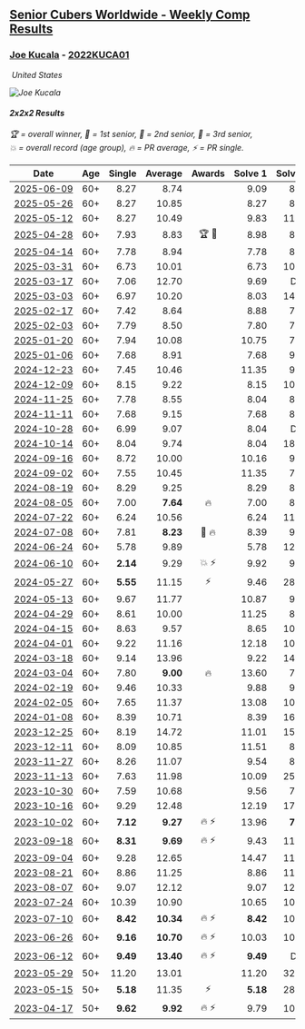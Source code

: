 <style>table {white-space: nowrap;}</style>
<link rel="stylesheet" type="text/css" href="/scw-comp/css/flags.css" />

## [Senior Cubers Worldwide - Weekly Comp Results](/scw-comp/results/)
### [Joe Kucala](README.md) - [2022KUCA01](https://www.worldcubeassociation.org/persons/2022KUCA01?event=222)

<i class="flag flag-US" />&nbsp;United States

![Joe Kucala](1682123036.jpg)

#### 2x2x2 Results

<span style="white-space: nowrap;">🏆 = overall winner</span>, <span style="white-space: nowrap;">🥇 = 1st senior</span>, <span style="white-space: nowrap;">🥈 = 2nd senior</span>, <span style="white-space: nowrap;">🥉 = 3rd senior</span>, <span style="white-space: nowrap;">💥 = overall record (age group)</span>, <span style="white-space: nowrap;">🔥 = PR average</span>, <span style="white-space: nowrap;">⚡ = PR single</span>.

| Date | Age | Single | Average | Awards | Solve 1 | Solve 2 | Solve 3 | Solve 4 | Solve 5 | Video |
| :--: | :--: | --: | --: | :--: | --: | --: | --: | --: | --: | :-- |
| [2025-06-09](../../results/2025-06-09/222.md) | 60+ | 8.27 | 8.74 |  | 9.09 | 8.27 | 8.74 | 12.98 | 8.40 | [Desktop](https://www.facebook.com/events/947256517415436/permalink/951287370345684) / [Mobile](https://m.facebook.com/events/947256517415436?view=permalink&id=951287370345684) |
| [2025-05-26](../../results/2025-05-26/222.md) | 60+ | 8.27 | 10.85 |  | 8.27 | 8.89 | 11.00 | 12.65 | DNF | [Desktop](https://www.facebook.com/events/731157299363008/permalink/739371421874929) / [Mobile](https://m.facebook.com/events/731157299363008?view=permalink&id=739371421874929) |
| [2025-05-12](../../results/2025-05-12/222.md) | 60+ | 8.27 | 10.49 |  | 9.83 | 11.96 | 11.22 | 10.41 | 8.27 | [Desktop](https://www.facebook.com/events/1716950522530027/permalink/1723940545164358) / [Mobile](https://m.facebook.com/events/1716950522530027?view=permalink&id=1723940545164358) |
| [2025-04-28](../../results/2025-04-28/222.md) | 60+ | 7.93 | 8.83 | 🏆 🥇 | 8.98 | 8.52 | 7.93 | 8.98 | 10.16 | [Desktop](https://www.facebook.com/events/686757560572325/permalink/705640442017370) / [Mobile](https://m.facebook.com/events/686757560572325?view=permalink&id=705640442017370) |
| [2025-04-14](../../results/2025-04-14/222.md) | 60+ | 7.78 | 8.94 |  | 7.78 | 8.15 | 10.75 | 8.27 | 10.40 | [Desktop](https://www.facebook.com/events/686757560572325/permalink/695305103050904) / [Mobile](https://m.facebook.com/events/686757560572325?view=permalink&id=695305103050904) |
| [2025-03-31](../../results/2025-03-31/222.md) | 60+ | 6.73 | 10.01 |  | 6.73 | 10.04 | 11.23 | 9.57 | 10.43 | [Desktop](https://www.facebook.com/events/952001183807395/permalink/958393856501461) / [Mobile](https://m.facebook.com/events/952001183807395?view=permalink&id=958393856501461) |
| [2025-03-17](../../results/2025-03-17/222.md) | 60+ | 7.06 | 12.70 |  | 9.69 | DNF | 7.06 | 18.36 | 10.05 | [Desktop](https://www.facebook.com/events/4062322140668303/permalink/4073139672919883) / [Mobile](https://m.facebook.com/events/4062322140668303?view=permalink&id=4073139672919883) |
| [2025-03-03](../../results/2025-03-03/222.md) | 60+ | 6.97 | 10.20 |  | 8.03 | 14.08 | 8.50 | 6.97 | 20.45 | [Desktop](https://www.facebook.com/events/1685594042052171/permalink/1688433455101563) / [Mobile](https://m.facebook.com/events/1685594042052171?view=permalink&id=1688433455101563) |
| [2025-02-17](../../results/2025-02-17/222.md) | 60+ | 7.42 | 8.64 |  | 8.88 | 7.42 | 12.17 | 8.52 | 8.52 | [Desktop](https://www.facebook.com/events/1147070173669130/permalink/1148569146852566) / [Mobile](https://m.facebook.com/events/1147070173669130?view=permalink&id=1148569146852566) |
| [2025-02-03](../../results/2025-02-03/222.md) | 60+ | 7.79 | 8.50 |  | 7.80 | 7.79 | 9.45 | 14.87 | 8.25 | [Desktop](https://www.facebook.com/events/595481126781396/permalink/606042912391884) / [Mobile](https://m.facebook.com/events/595481126781396?view=permalink&id=606042912391884) |
| [2025-01-20](../../results/2025-01-20/222.md) | 60+ | 7.94 | 10.08 |  | 10.75 | 7.94 | 10.38 | 12.05 | 9.10 | [Desktop](https://www.facebook.com/events/918940140419097/permalink/920500606929717) / [Mobile](https://m.facebook.com/events/918940140419097?view=permalink&id=920500606929717) |
| [2025-01-06](../../results/2025-01-06/222.md) | 60+ | 7.68 | 8.91 |  | 7.68 | 9.21 | 7.71 | DNF | 9.82 | [Desktop](https://www.facebook.com/events/595415366757855/permalink/601179852848073) / [Mobile](https://m.facebook.com/events/595415366757855?view=permalink&id=601179852848073) |
| [2024-12-23](../../results/2024-12-23/222.md) | 60+ | 7.45 | 10.46 |  | 11.35 | 9.35 | 13.11 | 7.45 | 10.68 | [Desktop](https://www.facebook.com/events/1148887196801084/permalink/1150207943335676) / [Mobile](https://m.facebook.com/events/1148887196801084?view=permalink&id=1150207943335676) |
| [2024-12-09](../../results/2024-12-09/222.md) | 60+ | 8.15 | 9.22 |  | 8.15 | 10.16 | 8.63 | 10.19 | 8.87 | [Desktop](https://www.facebook.com/events/984530303534896/permalink/989226766398583) / [Mobile](https://m.facebook.com/events/984530303534896?view=permalink&id=989226766398583) |
| [2024-11-25](../../results/2024-11-25/222.md) | 60+ | 7.78 | 8.55 |  | 8.04 | 8.99 | 8.63 | 8.98 | 7.78 | [Desktop](https://www.facebook.com/events/1257789925369732/permalink/1259907688491289) / [Mobile](https://m.facebook.com/events/1257789925369732?view=permalink&id=1259907688491289) |
| [2024-11-11](../../results/2024-11-11/222.md) | 60+ | 7.68 | 9.15 |  | 7.68 | 8.15 | 11.25 | 8.04 | 12.38 | [Desktop](https://www.facebook.com/events/1967492723733489/permalink/1968252530324175) / [Mobile](https://m.facebook.com/events/1967492723733489?view=permalink&id=1968252530324175) |
| [2024-10-28](../../results/2024-10-28/222.md) | 60+ | 6.99 | 9.07 |  | 8.04 | DNF | 6.99 | 8.60 | 10.56 | [Desktop](https://www.facebook.com/events/946695540632554/permalink/950158620286246) / [Mobile](https://m.facebook.com/events/946695540632554?view=permalink&id=950158620286246) |
| [2024-10-14](../../results/2024-10-14/222.md) | 60+ | 8.04 | 9.74 |  | 8.04 | 18.77 | 8.98 | 10.52 | 9.71 | [Desktop](https://www.facebook.com/events/892899002359105/permalink/899739751675030) / [Mobile](https://m.facebook.com/events/892899002359105?view=permalink&id=899739751675030) |
| [2024-09-16](../../results/2024-09-16/222.md) | 60+ | 8.72 | 10.00 |  | 10.16 | 9.57 | 10.51 | 8.72 | 10.28 | [Desktop](https://www.facebook.com/events/1432335554111064/permalink/1441255639885722) / [Mobile](https://m.facebook.com/events/1432335554111064?view=permalink&id=1441255639885722) |
| [2024-09-02](../../results/2024-09-02/222.md) | 60+ | 7.55 | 10.45 |  | 11.35 | 7.55 | 10.06 | 9.93 | 12.15 | [Desktop](https://www.facebook.com/events/536643418925945/permalink/540016835255270) / [Mobile](https://m.facebook.com/events/536643418925945?view=permalink&id=540016835255270) |
| [2024-08-19](../../results/2024-08-19/222.md) | 60+ | 8.29 | 9.25 |  | 8.29 | 8.39 | 9.93 | 9.42 | 10.43 | [Desktop](https://www.facebook.com/events/1156782986175552/permalink/1161958265658024) / [Mobile](https://m.facebook.com/events/1156782986175552?view=permalink&id=1161958265658024) |
| [2024-08-05](../../results/2024-08-05/222.md) | 60+ | 7.00 | **7.64** | 🔥 | 7.00 | 8.54 | 7.31 | 8.49 | 7.11 | [Desktop](https://www.facebook.com/events/1659713531529180/permalink/1668443327322867) / [Mobile](https://m.facebook.com/events/1659713531529180?view=permalink&id=1668443327322867) |
| [2024-07-22](../../results/2024-07-22/222.md) | 60+ | 6.24 | 10.56 |  | 6.24 | 11.46 | 11.13 | 9.46 | 11.09 | [Desktop](https://www.facebook.com/events/909767637577126/permalink/918843070002916) / [Mobile](https://m.facebook.com/events/909767637577126?view=permalink&id=918843070002916) |
| [2024-07-08](../../results/2024-07-08/222.md) | 60+ | 7.81 | **8.23** | 🥉 🔥 | 8.39 | 9.33 | 7.81 | 8.28 | 8.03 | [Desktop](https://www.facebook.com/events/821748909640871/permalink/822597252889370) / [Mobile](https://m.facebook.com/events/821748909640871?view=permalink&id=822597252889370) |
| [2024-06-24](../../results/2024-06-24/222.md) | 60+ | 5.78 | 9.89 |  | 5.78 | 12.64 | 8.96 | 8.52 | 12.20 | [Desktop](https://www.facebook.com/events/437464695833920/permalink/440858108827912) / [Mobile](https://m.facebook.com/events/437464695833920?view=permalink&id=440858108827912) |
| [2024-06-10](../../results/2024-06-10/222.md) | 60+ | **2.14** | 9.29 | 💥 ⚡ | 9.92 | 9.68 | 9.08 | 9.10 | **2.14** | [Desktop](https://www.facebook.com/events/1031082051776253/permalink/1038912340993224) / [Mobile](https://m.facebook.com/events/1031082051776253?view=permalink&id=1038912340993224) |
| [2024-05-27](../../results/2024-05-27/222.md) | 60+ | **5.55** | 11.15 | ⚡ | 9.46 | 28.02 | **5.55** | 9.45 | 14.53 | [Desktop](https://www.facebook.com/events/838099921518555/permalink/842765297718684) / [Mobile](https://m.facebook.com/events/838099921518555?view=permalink&id=842765297718684) |
| [2024-05-13](../../results/2024-05-13/222.md) | 60+ | 9.67 | 11.77 |  | 10.87 | 9.67 | 9.79 | 14.91 | 14.66 | [Desktop](https://www.facebook.com/events/800074235387553/permalink/806308368097473) / [Mobile](https://m.facebook.com/events/800074235387553?view=permalink&id=806308368097473) |
| [2024-04-29](../../results/2024-04-29/222.md) | 60+ | 8.61 | 10.00 |  | 11.25 | 8.61 | 8.94 | 9.81 | 17.73 | [Desktop](https://www.facebook.com/events/728652622517739/permalink/731011838948484) / [Mobile](https://m.facebook.com/events/728652622517739?view=permalink&id=731011838948484) |
| [2024-04-15](../../results/2024-04-15/222.md) | 60+ | 8.63 | 9.57 |  | 8.65 | 10.75 | 8.63 | 15.00 | 9.31 | [Desktop](https://www.facebook.com/events/288128664385253/permalink/292782540586532) / [Mobile](https://m.facebook.com/events/288128664385253?view=permalink&id=292782540586532) |
| [2024-04-01](../../results/2024-04-01/222.md) | 60+ | 9.22 | 11.16 |  | 12.18 | 10.27 | 32.62 | 9.22 | 11.03 | [Desktop](https://www.facebook.com/events/399816879472850/permalink/403935679060970) / [Mobile](https://m.facebook.com/events/399816879472850?view=permalink&id=403935679060970) |
| [2024-03-18](../../results/2024-03-18/222.md) | 60+ | 9.14 | 13.96 |  | 9.22 | 14.78 | 17.89 | 18.81 | 9.14 | [Desktop](https://www.facebook.com/events/962609138892132/permalink/966704681815911) / [Mobile](https://m.facebook.com/events/962609138892132?view=permalink&id=966704681815911) |
| [2024-03-04](../../results/2024-03-04/222.md) | 60+ | 7.80 | **9.00** | 🔥 | 13.60 | 7.80 | 8.05 | 8.51 | 10.43 | [Desktop](https://www.facebook.com/events/682023687232856/permalink/687370060031552) / [Mobile](https://m.facebook.com/events/682023687232856?view=permalink&id=687370060031552) |
| [2024-02-19](../../results/2024-02-19/222.md) | 60+ | 9.46 | 10.33 |  | 9.88 | 9.56 | DNF | 9.46 | 11.55 | [Desktop](https://www.facebook.com/events/947093233792978/permalink/950936133408688) / [Mobile](https://m.facebook.com/events/947093233792978?view=permalink&id=950936133408688) |
| [2024-02-05](../../results/2024-02-05/222.md) | 60+ | 7.65 | 11.37 |  | 13.08 | 10.92 | 18.42 | 10.10 | 7.65 | [Desktop](https://www.facebook.com/events/3090201184445880/permalink/3102287276570604) / [Mobile](https://m.facebook.com/events/3090201184445880?view=permalink&id=3102287276570604) |
| [2024-01-08](../../results/2024-01-08/222.md) | 60+ | 8.39 | 10.71 |  | 8.39 | 16.56 | 10.97 | 10.18 | 10.99 | [Desktop](https://www.facebook.com/events/1278843609453417/permalink/1279387279399050) / [Mobile](https://m.facebook.com/events/1278843609453417?view=permalink&id=1279387279399050) |
| [2023-12-25](../../results/2023-12-25/222.md) | 60+ | 8.19 | 14.72 |  | 11.01 | 15.51 | 8.19 | 17.64 | DNF | [Desktop](https://www.facebook.com/events/231087383363053/permalink/233059576499167) / [Mobile](https://m.facebook.com/events/231087383363053?view=permalink&id=233059576499167) |
| [2023-12-11](../../results/2023-12-11/222.md) | 60+ | 8.09 | 10.85 |  | 11.51 | 8.09 | 12.74 | 21.13 | 8.31 | [Desktop](https://www.facebook.com/events/1404140403643629/permalink/1408636223194047) / [Mobile](https://m.facebook.com/events/1404140403643629?view=permalink&id=1408636223194047) |
| [2023-11-27](../../results/2023-11-27/222.md) | 60+ | 8.26 | 11.07 |  | 9.54 | 8.26 | 12.60 | 11.06 | DNF | [Desktop](https://www.facebook.com/events/889636606027860/permalink/895037338821120) / [Mobile](https://m.facebook.com/events/889636606027860?view=permalink&id=895037338821120) |
| [2023-11-13](../../results/2023-11-13/222.md) | 60+ | 7.63 | 11.98 |  | 10.09 | 25.13 | 7.63 | 11.73 | 14.12 | [Desktop](https://www.facebook.com/events/1478121449586426/permalink/1485560322175872) / [Mobile](https://m.facebook.com/events/1478121449586426?view=permalink&id=1485560322175872) |
| [2023-10-30](../../results/2023-10-30/222.md) | 60+ | 7.59 | 10.68 |  | 9.56 | 7.59 | 11.70 | 13.10 | 10.78 | [Desktop](https://www.facebook.com/events/1074911313795532/permalink/1082120059741324) / [Mobile](https://m.facebook.com/events/1074911313795532?view=permalink&id=1082120059741324) |
| [2023-10-16](../../results/2023-10-16/222.md) | 60+ | 9.29 | 12.48 |  | 12.19 | 17.27 | 14.71 | 10.54 | 9.29 | [Desktop](https://www.facebook.com/events/1058362692072125/permalink/1064224554819272) / [Mobile](https://m.facebook.com/events/1058362692072125?view=permalink&id=1064224554819272) |
| [2023-10-02](../../results/2023-10-02/222.md) | 60+ | **7.12** | **9.27** | 🔥 ⚡ | 13.96 | **7.12** | 7.25 | 10.58 | 9.97 | [Desktop](https://www.facebook.com/events/1518773368939011/permalink/1524246541725027) / [Mobile](https://m.facebook.com/events/1518773368939011?view=permalink&id=1524246541725027) |
| [2023-09-18](../../results/2023-09-18/222.md) | 60+ | **8.31** | **9.69** | 🔥 ⚡ | 9.43 | 11.59 | 10.68 | 8.97 | **8.31** | [Desktop](https://www.facebook.com/events/1636211493537200/permalink/1641228036368879) / [Mobile](https://m.facebook.com/events/1636211493537200?view=permalink&id=1641228036368879) |
| [2023-09-04](../../results/2023-09-04/222.md) | 60+ | 9.28 | 12.65 |  | 14.47 | 11.49 | 23.50 | 9.28 | 12.00 | [Desktop](https://www.facebook.com/events/190773964023185/permalink/196929456740969) / [Mobile](https://m.facebook.com/events/190773964023185?view=permalink&id=196929456740969) |
| [2023-08-21](../../results/2023-08-21/222.md) | 60+ | 8.86 | 11.25 |  | 8.86 | 11.48 | 8.97 | 13.31 | 13.93 | [Desktop](https://www.facebook.com/events/1826888371060368/permalink/1828060984276440) / [Mobile](https://m.facebook.com/events/1826888371060368?view=permalink&id=1828060984276440) |
| [2023-08-07](../../results/2023-08-07/222.md) | 60+ | 9.07 | 12.12 |  | 9.07 | 12.37 | 12.42 | 21.17 | 11.57 | [Desktop](https://www.facebook.com/events/666756165039562/permalink/668480398200472) / [Mobile](https://m.facebook.com/events/666756165039562?view=permalink&id=668480398200472) |
| [2023-07-24](../../results/2023-07-24/222.md) | 60+ | 10.39 | 10.90 |  | 10.65 | 10.39 | 11.59 | 10.46 | DNF | [Desktop](https://www.facebook.com/events/1475111463308788/permalink/1480012302818704) / [Mobile](https://m.facebook.com/events/1475111463308788?view=permalink&id=1480012302818704) |
| [2023-07-10](../../results/2023-07-10/222.md) | 60+ | **8.42** | **10.34** | 🔥 ⚡ | **8.42** | 10.13 | 9.85 | 11.03 | 11.52 | [Desktop](https://www.facebook.com/events/198208716234931/permalink/201712509217885) / [Mobile](https://m.facebook.com/events/198208716234931?view=permalink&id=201712509217885) |
| [2023-06-26](../../results/2023-06-26/222.md) | 60+ | **9.16** | **10.70** | 🔥 ⚡ | 10.03 | 10.57 | 11.51 | 11.71 | **9.16** | [Desktop](https://www.facebook.com/events/205496442461873/permalink/206373529040831) / [Mobile](https://m.facebook.com/events/205496442461873?view=permalink&id=206373529040831) |
| [2023-06-12](../../results/2023-06-12/222.md) | 60+ | **9.49** | **13.40** | 🔥 ⚡ | **9.49** | DNF | 11.95 | 15.98 | 12.27 | [Desktop](https://www.facebook.com/events/2098018943739146/permalink/2103791026495271) / [Mobile](https://m.facebook.com/events/2098018943739146?view=permalink&id=2103791026495271) |
| [2023-05-29](../../results/2023-05-29/222.md) | 50+ | 11.20 | 13.01 |  | 11.20 | 32.89 | 12.01 | 14.33 | 12.69 | [Desktop](https://www.facebook.com/events/199553879662923/permalink/206366215648356) / [Mobile](https://m.facebook.com/events/199553879662923?view=permalink&id=206366215648356) |
| [2023-05-15](../../results/2023-05-15/222.md) | 50+ | **5.18** | 11.35 | ⚡ | **5.18** | 28.37 | 12.56 | 9.86 | 11.62 | [Desktop](https://www.facebook.com/events/943848890264789/permalink/945981170051561) / [Mobile](https://m.facebook.com/events/943848890264789?view=permalink&id=945981170051561) |
| [2023-04-17](../../results/2023-04-17/222.md) | 50+ | **9.62** | **9.92** | 🔥 ⚡ | 9.79 | 10.13 | 19.90 | **9.62** | 9.83 | [Desktop](https://www.facebook.com/events/786804792820217/permalink/794091818758181) / [Mobile](https://m.facebook.com/events/786804792820217?view=permalink&id=794091818758181) |


<!-- Global site tag (gtag.js) - Google Analytics -->
<script async src="https://www.googletagmanager.com/gtag/js?id=UA-86348435-3"></script>
<script>window.dataLayer = window.dataLayer || []; function gtag() {dataLayer.push(arguments);} gtag('js', new Date()); gtag('config', 'UA-86348435-3');</script>
